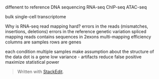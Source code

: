 diffenent to reference
DNA sequencing 
RNA-seq 
ChIP-seq 
ATAC-seq

bulk 
single-cell transcriptome

Why is RNA-seq read mapping hard? 
errors in the reads (mismatches, insertions, deletions)
errors in the reference
genetic variation
spliced mapping reads contains sequences in 2exons
multi-mapping
efficiency
columns are samples
rows are genes

each condition multiple samples 
make assumption about the structure of the data
dot is a gene
low variance - artifacts
reduce false positive maximize statistical power
> Written with [StackEdit](https://stackedit.io/).
<!--stackedit_data:
eyJoaXN0b3J5IjpbLTIxNDM3MTUxMDAsMjE1MjgxMzA1LC02OT
Y4Nzg0MjIsNzMwOTk4MTE2XX0=
-->